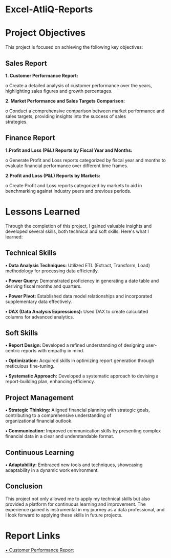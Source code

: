 # Excel-AtliQ-Reports
# Project Objectives
This project is focused on achieving the following key objectives:
## Sales Report

 **1.	Customer Performance Report:**

  o Create a detailed analysis of customer performance over the years, highlighting sales figures and growth percentages.
  
 **2.	Market Performance and Sales Targets Comparison:**

  o	Conduct a comprehensive comparison between market performance and sales targets, providing insights into the success of sales       
   strategies.

## Finance Report

**1.Profit and Loss (P&L) Reports by Fiscal Year and Months:**

  o Generate Profit and Loss reports categorized by fiscal year and months to evaluate financial performance over 
    different time frames.

**2.Profit and Loss (P&L) Reports by Markets:**
    
  o Create Profit and Loss reports categorized by markets to aid in benchmarking against industry peers and previous 
    periods.

# Lessons Learned

Through the completion of this project, I gained valuable insights and developed several skills, both technical and soft skills. Here's what I learned:

## Technical Skills

 **•	Data Analysis Techniques:** Utilized ETL (Extract, Transform, Load) methodology for processing data efficiently.
 
 **•	Power Query:** Demonstrated proficiency in generating a date table and deriving fiscal months and quarters.

 **•	Power Pivot:** Established data model relationships and incorporated supplementary data effectively.

 **•	DAX (Data Analysis Expressions):** Used DAX to create calculated columns for advanced analytics.

## Soft Skills

**•	Report Design:** Developed a refined understanding of designing user-centric reports with empathy in mind.

**•	Optimization:** Acquired skills in optimizing report generation through meticulous fine-tuning.

**•	Systematic Approach:** Developed a systematic approach to devising a report-building plan, enhancing efficiency.

## Project Management

**•	Strategic Thinking:** Aligned financial planning with strategic goals, contributing to a comprehensive understanding of         
    organizational financial outlook.

**•	Communication:** Improved communication skills by presenting complex financial data in a clear and understandable format.

## Continuous Learning

**•	Adaptability:** Embraced new tools and techniques, showcasing adaptability in a dynamic work environment.

## Conclusion
This project not only allowed me to apply my technical skills but also provided a platform for continuous learning and improvement. The experience gained is instrumental in my journey as a data professional, and I look forward to applying these skills in future projects.

# Report Links

[• Customer Performance Report]([url](https://github.com/intkhan1043/Excel-AtliQ-Reports/blob/main/AtliQ%20Customer%20Perfomance%20Report.pdf))
